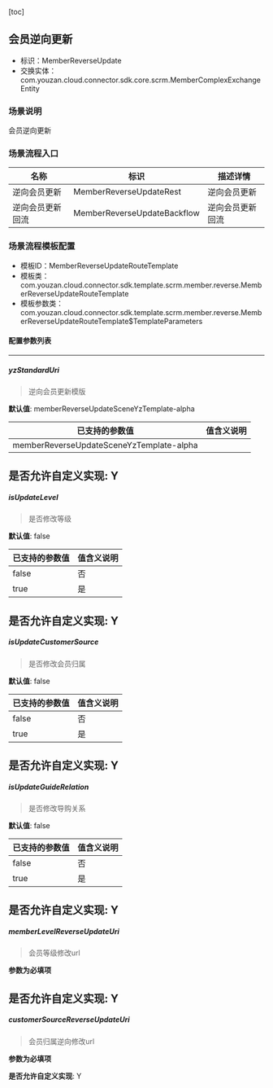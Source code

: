 [toc]

## 会员逆向更新
- 标识：MemberReverseUpdate
- 交换实体：com.youzan.cloud.connector.sdk.core.scrm.MemberComplexExchangeEntity
### 场景说明
会员逆向更新
### 场景流程入口

名称 | 标识 | 描述详情
---|---|---
逆向会员更新 | MemberReverseUpdateRest | 逆向会员更新
逆向会员更新回流 | MemberReverseUpdateBackflow | 逆向会员更新回流

### 场景流程模板配置
- 模板ID：MemberReverseUpdateRouteTemplate
- 模板类：com.youzan.cloud.connector.sdk.template.scrm.member.reverse.MemberReverseUpdateRouteTemplate
- 模板参数类：com.youzan.cloud.connector.sdk.template.scrm.member.reverse.MemberReverseUpdateRouteTemplate$TemplateParameters

#### 配置参数列表

---
##### yzStandardUri
> 逆向会员更新模版

**默认值**: memberReverseUpdateSceneYzTemplate-alpha

已支持的参数值 | 值含义说明
---|---
memberReverseUpdateSceneYzTemplate-alpha | 

**是否允许自定义实现**: Y
---
##### isUpdateLevel
> 是否修改等级

**默认值**: false

已支持的参数值 | 值含义说明
---|---
false | 否
true | 是

**是否允许自定义实现**: Y
---
##### isUpdateCustomerSource
> 是否修改会员归属

**默认值**: false

已支持的参数值 | 值含义说明
---|---
false | 否
true | 是

**是否允许自定义实现**: Y
---
##### isUpdateGuideRelation
> 是否修改导购关系

**默认值**: false

已支持的参数值 | 值含义说明
---|---
false | 否
true | 是

**是否允许自定义实现**: Y
---
##### memberLevelReverseUpdateUri
> 会员等级修改url

**参数为必填项**


**是否允许自定义实现**: Y
---
##### customerSourceReverseUpdateUri
> 会员归属逆向修改url

**参数为必填项**


**是否允许自定义实现**: Y

